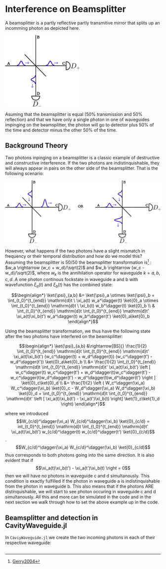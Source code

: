 # Interference on Beamsplitter
A beamsplitter is a partly reflective partly transmitive mirror that splits up an incomming photon as depicted here.

![beamsplitter](beamsplitter_single_ilustration.png)

Asuming that the beamsplitter is equal (50% transmission and 50% reflection) and that we have only a single photon in one of waveguides impinging on the beamsplitter, the photon will go to detector plus 50% of the time and detector minus the other 50% of the time.  


## Background Theory
Two photons inpinging on a beamsplitter is a classic example of destructive and constructive interference. If the two photons are indistinquishable, they will always appear in pairs on the other side of the beamsplitter. That is the following scenario:  

![beamsplitter](beamsplitter_ilustration.png)

However, what happens if the two photons have a slight mismatch in frequency or their temporal distribution and how do we model this? Assuming the beamsplitter is 50/50 the beamsplitter transformation is[^1]  : $w_a \rightarrow (w_c + w_d)/\sqrt(2)$ and $w_b \rightarrow (w_c - w_d)/\sqrt(2)$, where $w_k$ is the annihilation operator for waveguide $k={a,b,c,d}$. A one photon continous fockstate in waveguide a and b with wavefunction $\xi_a(t)$ and $\xi_b(t)$ has the combined state:

$$\begin{align*}
\ket{\psi}_{a,b} &= \ket{\psi}_a \otimes \ket{\psi}_b =  \int_{t_0}^{t_{end}} \mathrm{d}t \ \xi_a(t) w_a^\dagger(t) \ket{0}_a \otimes \int_{t_0}^{t_{end}} \mathrm{d}t \ \xi_b(t) w_b^\dagger(t) \ket{0}_b \\
& \int_{t_0}^{t_{end}} \mathrm{d}t \int_{t_0}^{t_{end}} \mathrm{d}t' \xi_a(t)\xi_b(t') w_a^\dagger(t)  w_b^\dagger(t') \ket{0}_a\ket{0}_b
\end{align*}$$

Using the beamsplitter transformation, we thus have the following state after the two photons have interfered on the beamsplitter:

$$\begin{align*}
\ket{\psi}_{a,b} &\rightarrow[BS]{} \frac{1}{2}  \int_{t_0}^{t_{end}} \mathrm{d}t \int_{t_0}^{t_{end}} \mathrm{d}t' \xi_a(t)\xi_b(t') (w_c^\dagger(t) + w_d^\dagger(t))  (w_c^\dagger(t') - w_d^\dagger(t')) \ket{0}_a\ket{0}_b \\
&=  \frac{1}{2}  \int_{t_0}^{t_{end}} \mathrm{d}t \int_{t_0}^{t_{end}} \mathrm{d}t' \xi_a(t)\xi_b(t') \left [ w_c^\dagger(t) w_c^\dagger(t') + w_d^\dagger(t)w_c^\dagger(t') - w_c^\dagger(t)w_d^\dagger(t') - w_d^\dagger(t)w_d^\dagger(t') \right ] \ket{0}_c\ket{0}_d \\
&= \frac{1}{2} \left ( W_c^\dagger(\xi_a) W_c^\dagger(\xi_b) \ket{0}_c - W_d^\dagger(\xi_a) W_d^\dagger(\xi_b) \ket{0}_d + \int_{t_0}^{t_{end}} \mathrm{d}t \int_{t_0}^{t_{end}} \mathrm{d}t' \left [ \xi_a(t)\xi_b(t') - \xi_a(t')\xi_b(t) \right] \ket{1}_c\ket{1}_d \right)
\end{align*}$$

where we introduced $$W_{c/d}^\dagger(\xi_a) W_{c/d}^\dagger(\xi_b) \ket{0}_{c/d} = int_{t_0}^{t_{end}} \mathrm{d}t \int_{t_0}^{t_{end}} \mathrm{d}t' \xi_a(t)\xi_b(t') w_{c/d}^\dagger(t) w_{c/d}^\dagger(t') \ket{0}_{c/d}$$. $$W_{c/d}^\dagger(\xi_a) W_{c/d}^\dagger(\xi_b) \ket{0}_{c/d}$$ thus corresponds to both photons going into the same direction. It is also evident that if $$\xi_a(t)\xi_b(t') - \xi_a(t')\xi_b(t) \right = 0$$ then we will have no photons in waveguide c and d simultanously. This condition is exactly fulfilled if the photon in waveguide a is indistinquishable from the photon in waveguide b. This also means that if the photons ARE distinquishable, we will start to see photon occuring in waveguide c and d simultanously. All this and more can be simulated in the code and in the next section we walk through how to set the above example up in the code.

## Beamsplitter and detection in CavityWaveguide.jl

In `CaviyWaveguide.jl` we create the two incoming photons in each of their respective waveguide:

```

```

[^1]: [Gerry2004](@cite)
